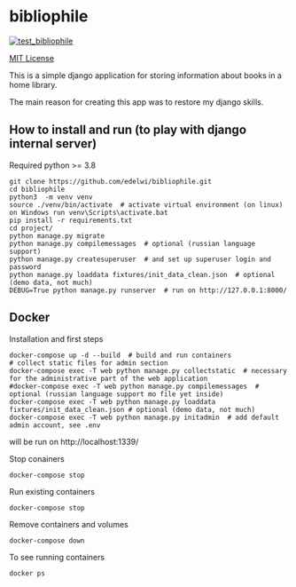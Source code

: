 # bibliophile

[![test_bibliophile](https://github.com/edelwi/bibliophile/actions/workflows/main.yml/badge.svg)](https://github.com/edelwi/bibliophile/actions/workflows/main.yml)

[MIT License](LICENSE.txt)

This is a simple django application for storing information about books in a home library.

The main reason for creating this app was to restore my django skills.

## How to install and run (to play with django internal server)

Required python >= 3.8

```shell
git clone https://github.com/edelwi/bibliophile.git
cd bibliophile
python3  -m venv venv
source ./venv/bin/activate  # activate virtual environment (on linux) on Windows run venv\Scripts\activate.bat
pip install -r requirements.txt
cd project/
python manage.py migrate
python manage.py compilemessages  # optional (russian language support)
python manage.py createsuperuser  # and set up superuser login and password
python manage.py loaddata fixtures/init_data_clean.json  # optional (demo data, not much)
DEBUG=True python manage.py runserver  # run on http://127.0.0.1:8000/
```

## Docker

Installation and first steps
```shell
docker-compose up -d --build  # build and run containers
# collect static files for admin section
docker-compose exec -T web python manage.py collectstatic  # necessary for the administrative part of the web application
#docker-compose exec -T web python manage.py compilemessages  # optional (russian language support mo file yet inside) 
docker-compose exec -T web python manage.py loaddata fixtures/init_data_clean.json # optional (demo data, not much)
docker-compose exec -T web python manage.py initadmin  # add default admin account, see .env
```
will be run on http://localhost:1339/

Stop conainers
```shell
docker-compose stop
```

Run existing containers
```shell
docker-compose stop
```

Remove containers and volumes
```shell
docker-compose down
```

To see running containers
```shell
docker ps
```
